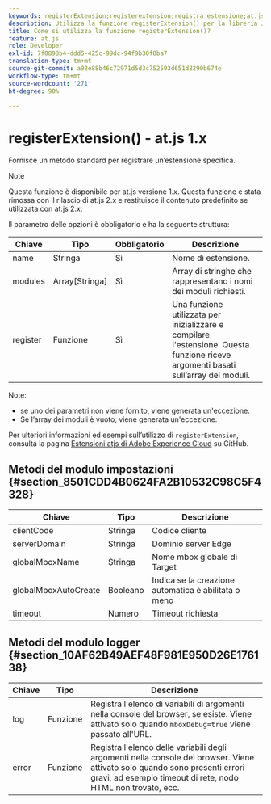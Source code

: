 ```yaml
---
keywords: registerExtension;registerextension;registra estensione;at.js;funzioni;funzione;clientCode;serverDomain;globalMboxName;globalMboxAutoCreate;timeout
description: Utilizza la funzione registerExtension() per la libreria JavaScript Adobe [!DNL Target] at.js per registrare un'estensione specifica. (at.js 1.x)
title: Come si utilizza la funzione registerExtension()?
feature: at.js
role: Developer
exl-id: 7f0898b4-ddd5-425c-99dc-94f9b30f8ba7
translation-type: tm+mt
source-git-commit: a92e88b46c72971d5d3c752593d651d8290b674e
workflow-type: tm+mt
source-wordcount: '271'
ht-degree: 90%

---
```


# registerExtension() - at.js 1.x

Fornisce un metodo standard per registrare un’estensione specifica.

>[!NOTE]
>
>Questa funzione è disponibile per at.js versione 1.*x*. Questa funzione è stata rimossa con il rilascio di at.js 2.x e restituisce il contenuto predefinito se utilizzata con at.js 2.x.

Il parametro delle opzioni è obbligatorio e ha la seguente struttura:

| Chiave | Tipo | Obbligatorio | Descrizione |
|--- |--- |--- |--- |
| name | Stringa | Sì | Nome di estensione. |
| modules | Array[Stringa] | Sì | Array di stringhe che rappresentano i nomi dei moduli richiesti. |
| register | Funzione | Sì | Una funzione utilizzata per inizializzare e compilare l&#39;estensione. Questa funzione riceve argomenti basati sull’array dei moduli. |

Note:

* se uno dei parametri non viene fornito, viene generata un&#39;eccezione.
* Se l’array dei moduli è vuoto, viene generata un&#39;eccezione.

Per ulteriori informazioni ed esempi sull’utilizzo di `registerExtension`, consulta la pagina [Estensioni atjs di Adobe Experience Cloud](https://github.com/Adobe-Marketing-Cloud/target-atjs-extensions) su GitHub.

## Metodi del modulo impostazioni {#section_8501CDD4B0624FA2B10532C98C5F4328}

| Chiave | Tipo | Descrizione |
|--- |--- |--- |
| clientCode | Stringa | Codice cliente |
| serverDomain | Stringa | Dominio server Edge |
| globalMboxName | Stringa | Nome mbox globale di Target |
| globalMboxAutoCreate | Booleano | Indica se la creazione automatica è abilitata o meno |
| timeout | Numero | Timeout richiesta |

## Metodi del modulo logger {#section_10AF62B49AEF48F981E950D26E176138}

| Chiave | Tipo | Descrizione |
|--- |--- |--- |
| log | Funzione | Registra l&#39;elenco di variabili di argomenti nella console del browser, se esiste. Viene attivato solo quando `mboxDebug=true` viene passato all&#39;URL. |
| error | Funzione | Registra l&#39;elenco delle variabili degli argomenti nella console del browser. Viene attivato solo quando sono presenti errori gravi, ad esempio timeout di rete, nodo HTML non trovato, ecc. |
